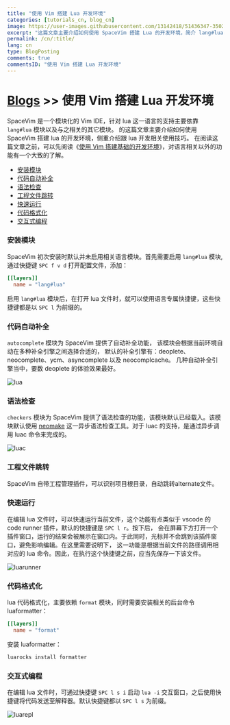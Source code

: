 ```yaml
---
title: "使用 Vim 搭建 Lua 开发环境"
categories: [tutorials_cn, blog_cn]
image: https://user-images.githubusercontent.com/13142418/51436347-3502f780-1cc6-11e9-9ae1-02e1dfa1e165.png
excerpt: "这篇文章主要介绍如何使用 SpaceVim 搭建 Lua 的开发环境，简介 lang#lua 模块所支持的功能特性以及使用技巧"
permalink: /cn/:title/
lang: cn
type: BlogPosting
comments: true
commentsID: "使用 Vim 搭建 Lua 开发环境"
---
```


# [Blogs](../blog/) >> 使用 Vim 搭建 Lua 开发环境

SpaceVim 是一个模块化的 Vim IDE，针对 lua 这一语言的支持主要依靠 `lang#lua` 模块以及与之相关的其它模块。
的这篇文章主要介绍如何使用 SpaceVim 搭建 lua 的开发环境，侧重介绍跟 lua 开发相关使用技巧。
在阅读这篇文章之前，可以先阅读《[使用 Vim 搭建基础的开发环境](../use-vim-as-ide/)》，对语言相关以外的功能有一个大致的了解。

<!-- vim-markdown-toc GFM -->

- [安装模块](#安装模块)
- [代码自动补全](#代码自动补全)
- [语法检查](#语法检查)
- [工程文件跳转](#工程文件跳转)
- [快速运行](#快速运行)
- [代码格式化](#代码格式化)
- [交互式编程](#交互式编程)

<!-- vim-markdown-toc -->

### 安装模块

SpaceVim 初次安装时默认并未启用相关语言模块。首先需要启用
`lang#lua` 模块, 通过快捷键 `SPC f v d` 打开配置文件，添加：

```toml
[[layers]]
  name = "lang#lua"
```

启用 `lang#lua` 模块后，在打开 lua 文件时，就可以使用语言专属快捷键，这些快捷键都是以 `SPC l` 为前缀的。

### 代码自动补全

`autocomplete` 模块为 SpaceVim 提供了自动补全功能，
该模块会根据当前环境自动在多种补全引擎之间选择合适的，
默认的补全引擎有：deoplete、neocomplete、ycm、asyncomplete 以及 neocomplcache。
几种自动补全引擎当中，要数 deoplete 的体验效果最好。

![lua](https://user-images.githubusercontent.com/13142418/51436347-3502f780-1cc6-11e9-9ae1-02e1dfa1e165.png)

### 语法检查

`checkers` 模块为 SpaceVim 提供了语法检查的功能，该模块默认已经载入。该模块默认使用 [neomake](https://github.com/neomake/neomake)
这一异步语法检查工具。对于 luac 的支持，是通过异步调用 luac 命令来完成的。

![luac](https://user-images.githubusercontent.com/13142418/51438866-b8cfda80-1cec-11e9-8645-b43fc6481e42.png)

### 工程文件跳转

SpaceVim 自带工程管理插件，可以识别项目根目录，自动跳转alternate文件。

### 快速运行

在编辑 lua 文件时，可以快速运行当前文件，这个功能有点类似于 vscode 的 code runner 插件，默认的快捷键是 `SPC l r`。按下后，
会在屏幕下方打开一个插件窗口，运行的结果会被展示在窗口内。于此同时，光标并不会跳到该插件窗口，避免影响编辑。在这里需要说明下，
这一功能是根据当前文件的路径调用相对应的 lua 命令。因此，在执行这个快捷键之前，应当先保存一下该文件。

![luarunner](https://user-images.githubusercontent.com/13142418/51438907-76f36400-1ced-11e9-8838-441965a22ce9.png)

### 代码格式化

lua 代码格式化，主要依赖 `format` 模块，同时需要安装相关的后台命令 luaformatter：

```toml
[[layers]]
  name = "format"
```

安装 luaformatter：

```sh
luarocks install formatter
```

### 交互式编程

在编辑 lua 文件时，可通过快捷键 `SPC l s i` 启动 `lua -i` 交互窗口，之后使用快捷键将代码发送至解释器。默认快捷键都以 `SPC l s` 为前缀。

![luarepl](https://user-images.githubusercontent.com/13142418/52158892-075f7a80-26d8-11e9-9bf2-2be8ab2363ab.gif)
